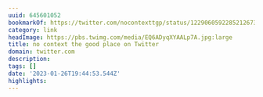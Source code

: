 ```yaml
---
uuid: 645601052
bookmarkOf: https://twitter.com/nocontexttgp/status/1229060592285212673?s=21
category: link
headImage: https://pbs.twimg.com/media/EQ6ADyqXYAALp7A.jpg:large
title: no context the good place on Twitter
domain: twitter.com
description:
tags: []
date: '2023-01-26T19:44:53.544Z'
highlights:
---
```



